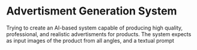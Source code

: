 # Advertisment Generation System

Trying to create an AI-based system capable of producing high quality, professional, and realistic advertisments for products. The system expects as input images of the product from all angles, and a textual prompt
